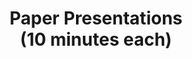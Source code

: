---
type: lecture
start_time: "14:40"
end_time: "15:00"
title: "Paper Presentations <br/> (10 minutes each)"
description: "1. THOR: A Generic Energy Estimation Approach for On-Device Training <br/> 2. Energy-efficient GPU SM allocation"
---